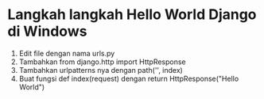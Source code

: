 # Langkah langkah Hello World Django di Windows

1. Edit file dengan nama urls.py
2. Tambahkan from django.http import HttpResponse
3. Tambahkan urlpatterns nya dengan path('', index)
4. Buat fungsi def index(request) dengan return HttpResponse("Hello World")